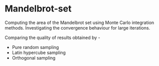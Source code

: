 # Mandelbrot-set

Computing the area of the Mandelbrot set using Monte Carlo integration methods. Investigating the convergence behaviour for large iterations.

Comparing the quality of results obtained by - 
- Pure random sampling
- Latin hypercube sampling
- Orthogonal sampling
